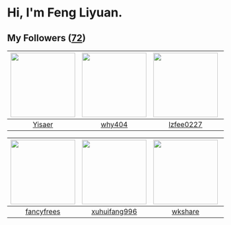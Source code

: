 # Hi, I'm Feng Liyuan.

## My Followers ([72](https://github.com/SunRunAway?tab=followers))

| <img src="https://avatars1.githubusercontent.com/u/13427348?v=4" width="150" height="150" /> | <img src="https://avatars2.githubusercontent.com/u/35111?v=4" width="150" height="150" /> | <img src="https://avatars1.githubusercontent.com/u/1984045?v=4" width="150" height="150" /> | <img src="https://avatars3.githubusercontent.com/u/1492263?v=4" width="150" height="150" /> |
| :------------------------------------------------------------------------------------------: | :---------------------------------------------------------------------------------------: | :-----------------------------------------------------------------------------------------: | :-----------------------------------------------------------------------------------------: |
|                              [Yisaer](https://github.com/Yisaer)                             |                            [why404](https://github.com/why404)                            |                          [lzfee0227](https://github.com/lzfee0227)                          |                             [nighca](https://github.com/nighca)                             |

| <img src="https://avatars1.githubusercontent.com/u/3293915?v=4" width="150" height="150" /> | <img src="https://avatars3.githubusercontent.com/u/50138288?v=4" width="150" height="150" /> | <img src="https://avatars2.githubusercontent.com/u/2918384?v=4" width="150" height="150" /> | <img src="https://avatars1.githubusercontent.com/u/37112567?v=4" width="150" height="150" /> |
| :-----------------------------------------------------------------------------------------: | :------------------------------------------------------------------------------------------: | :-----------------------------------------------------------------------------------------: | :------------------------------------------------------------------------------------------: |
|                         [fancyfrees](https://github.com/fancyfrees)                         |                        [xuhuifang996](https://github.com/xuhuifang996)                       |                            [wkshare](https://github.com/wkshare)                            |                               [Cc410](https://github.com/Cc410)                              |